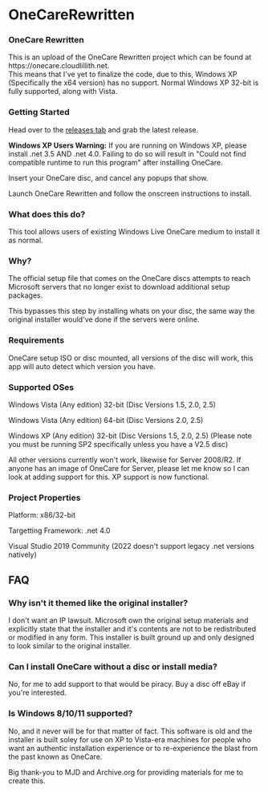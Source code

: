# OneCareRewritten
<h3>OneCare Rewritten</h3>
<p>This is an upload of the OneCare Rewritten project which can be found at https://onecare.cloudlillith.net. <br> This means that I've
yet to finalize the code, due to this, Windows XP (Specifically the x64 version) has no support. Normal Windows XP 32-bit is fully supported, along with Vista.</p>
<h3>Getting Started</h3>
<p>Head over to the <a href="https://github.com/cvxvi2/OneCareRewritten/releases">releases tab</a> and grab the latest release.</p>
<p><b>Windows XP Users Warning:</b> If you are running on Windows XP, please install .net 3.5 AND .net 4.0. Failing to do so will result in "Could not find compatible runtime to run this program" after installing OneCare.</p>
<p>Insert your OneCare disc, and cancel any popups that show.</p>
<p>Launch OneCare Rewritten and follow the onscreen instructions to install.</p>
<h3>What does this do?</h3>
<p>This tool allows users of existing Windows Live OneCare medium to install it as normal.</p>
<h3>Why?</h3>
<p>The official setup file that comes on the OneCare discs attempts to reach Microsoft servers that no longer exist to download additional setup packages.</p>
<p>This bypasses this step by installing whats on your disc, the same way the original installer would've done if the servers were online.</p>
<h3>Requirements</h3>
<p>OneCare setup ISO or disc mounted, all versions of the disc will work, this app will auto detect which version you have. </p>
<h3>Supported OSes</h3>
<p>Windows Vista (Any edition) 32-bit (Disc Versions 1.5, 2.0, 2.5)</p>
<p>Windows Vista (Any edition) 64-bit (Disc Versions 2.0, 2.5)</p>
<p>Windows XP (Any edition) 32-bit (Disc Versions 1.5, 2.0, 2.5) (Please note you must be running SP2 specifically unless you have a V2.5 disc)</p>
<p>All other versions currently won't work, likewise for Server 2008/R2. If anyone has an image of OneCare for Server, please let me know so I can look at adding support for this. XP support is now functional.</p>
<h3>Project Properties</h3>
<p>Platform: x86/32-bit</p>
<p>Targetting Framework: .net 4.0</p>
<p>Visual Studio 2019 Community (2022 doesn't support legacy .net versions natively)</p>
<h2>FAQ</h2>
<h3>Why isn't it themed like the original installer?</h3>
<p>I don't want an IP lawsuit. Microsoft own the original setup materials and explicitly state that the installer and it's contents are not to be redistributed
or modified in any form. This installer is built ground up and only designed to look similar to the original installer.</p>
<h3>Can I install OneCare without a disc or install media?</h3>
<p>No, for me to add support to that would be piracy. Buy a disc off eBay if you're interested.</p>
<h3>Is Windows 8/10/11 supported?</h3>
<p>No, and it never will be for that matter of fact. This software is old and the installer is built soley for use on XP to Vista-era machines for people
who want an authentic installation experience or to re-experience the blast from the past known as OneCare.</p>

<p>Big thank-you to MJD and Archive.org for providing materials for me to create this.</p>
